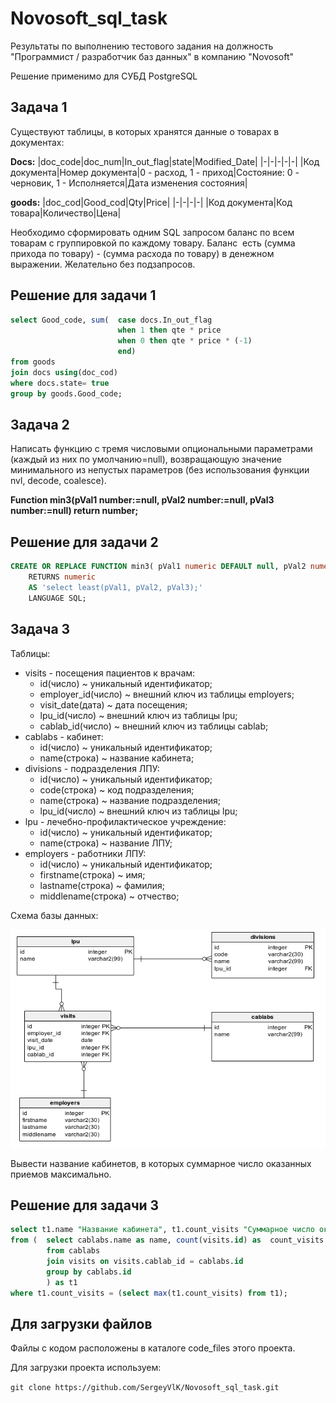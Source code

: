 # Novosoft_sql_task

Результаты по выполнению тестового задания на должность
"Программист / разработчик баз данных" в компанию "Novosoft"

Решение применимо для СУБД PostgreSQL

## Задача 1

Существуют таблицы, в которых хранятся данные о товарах в документах:

**Docs:**
|doc_code|doc_num|In_out_flag|state|Modified_Date|
|-|-|-|-|-|
|Код документа|Номер документа|0 - расход, 1 - приход|Состояние: 0 - черновик, 1 - Исполняется|Дата изменения состояния|

**goods:**
|doc_cod|Good_cod|Qty|Price|
|-|-|-|-|
|Код документа|Код товара|Количество|Цена|

Необходимо сформировать одним SQL запросом баланс по всем товарам с группировкой по каждому товару. Баланс  есть (сумма прихода по товару) - (сумма расхода по товару) в денежном выражении. Желательно без подзапросов.

## Решение для задачи 1


```sql
select Good_code, sum(  case docs.In_out_flag 
                        when 1 then qte * price 
                        when 0 then qte * price * (-1) 
                        end)
from goods
join docs using(doc_cod)
where docs.state= true
group by goods.Good_code;
```

## Задача 2

Написать функцию с тремя числовыми опциональными параметрами (каждый из них по умолчанию=null), возвращающую значение минимального из непустых параметров (без использования функции nvl, decode, coalesce). 

**Function min3(pVal1 number:=null, pVal2 number:=null, pVal3 number:=null) return number;**

## Решение для задачи 2

```sql
CREATE OR REPLACE FUNCTION min3( pVal1 numeric DEFAULT null, pVal2 numeric DEFAULT null, pVal3 numeric DEFAULT null) 
	RETURNS numeric 
	AS 'select least(pVal1, pVal2, pVal3);'
    LANGUAGE SQL;
```

## Задача 3

Таблицы:

* visits - посещения пациентов к врачам:
	+ id(число) ~ уникальный идентификатор;
	+ employer_id(число) ~ внешний ключ из таблицы employers;
    + visit_date(дата) ~ дата посещения;
    + lpu_id(число) ~ внешний ключ из таблицы lpu;
    + cablab_id(число) ~ внешний ключ из таблицы cablab;
* cablabs - кабинет:
    + id(число) ~ уникальный идентификатор;
    + name(строка) ~ название кабинета;
* divisions - подразделения ЛПУ:
    + id(число) ~ уникальный идентификатор;
    + code(строка) ~ код подразделения;
    + name(строка) ~ название подразделения;
    + lpu_id(число) ~ внешний ключ из таблицы lpu;
* lpu - лечебно-профилактическое учреждение:
    + id(число) ~ уникальный идентификатор;
    + name(строка) ~ название ЛПУ;
* employers - работники ЛПУ:
    + id(число) ~ уникальный идентификатор;
    + firstname(строка) ~ имя;
    + lastname(строка) ~ фамилия;
    + middlename(строка) ~ отчество;

Схема базы данных:

![схема](/pics/scheme.png)


Вывести название кабинетов, в которых суммарное число оказанных приемов максимально.

## Решение для задачи 3

```sql
select t1.name "Название кабинета", t1.count_visits "Суммарное число оказанных приемов" 
from (	select cablabs.name as name, count(visits.id) as  count_visits
		from cablabs
		join visits on visits.cablab_id = cablabs.id
	  	group by cablabs.id
		) as t1
where t1.count_visits = (select max(t1.count_visits) from t1);
``` 

## Для загрузки файлов

Файлы с кодом расположены в каталоге code_files этого проекта.

Для загрузки проекта используем:

`git clone https://github.com/SergeyVlK/Novosoft_sql_task.git`